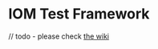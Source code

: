# IOM Test Framework

// todo - please check [the wiki](https://github.com/intershop/iom-test-framework/wiki/User-Guide)

